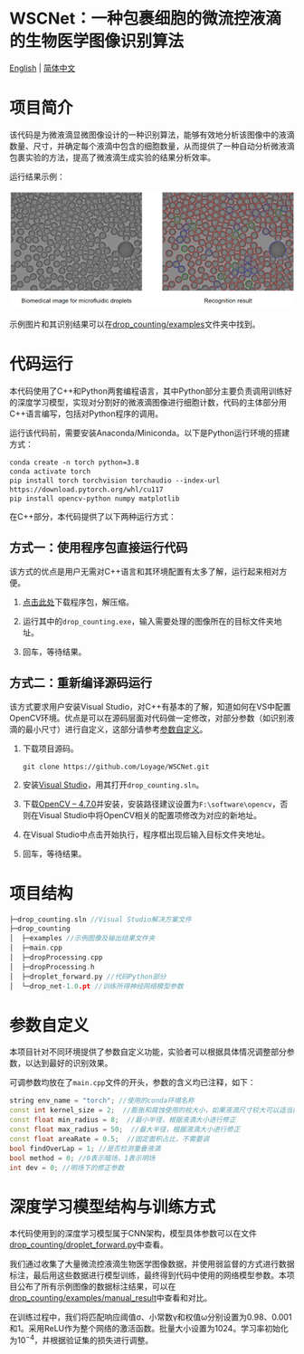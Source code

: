 # WSCNet：一种包裹细胞的微流控液滴的生物医学图像识别算法

[English](README.md) | [简体中文](README.zh-CN.md)

# 项目简介

该代码是为微液滴显微图像设计的一种识别算法，能够有效地分析该图像中的液滴数量、尺寸，并确定每个液滴中包含的细胞数量，从而提供了一种自动分析微液滴包裹实验的方法，提高了微液滴生成实验的结果分析效率。

运行结果示例：

![image-20230711143425309](./imgs/result_presentation.png)

示例图片和其识别结果可以在[drop_counting/examples](https://github.com/Loyage/WSCNet/tree/master/drop_counting/examples)文件夹中找到。

# 代码运行

本代码使用了C++和Python两套编程语言，其中Python部分主要负责调用训练好的深度学习模型，实现对分割好的微液滴图像进行细胞计数，代码的主体部分用C++语言编写，包括对Python程序的调用。

运行该代码前，需要安装Anaconda/Miniconda。以下是Python运行环境的搭建方式：

```
conda create -n torch python=3.8
conda activate torch
pip install torch torchvision torchaudio --index-url https://download.pytorch.org/whl/cu117
pip install opencv-python numpy matplotlib
```

在C++部分，本代码提供了以下两种运行方式：

## 方式一：使用程序包直接运行代码

该方式的优点是用户无需对C++语言和其环境配置有太多了解，运行起来相对方便。

1.   [点击此处](https://github.com/Loyage/WSCNet/releases/download/v1.0.1/drop_counting-v1.0.1.zip)下载程序包，解压缩。

2.   运行其中的`drop_counting.exe`，输入需要处理的图像所在的目标文件夹地址。
3.   回车，等待结果。

## 方式二：重新编译源码运行

该方式要求用户安装Visual Studio，对C++有基本的了解，知道如何在VS中配置OpenCV环境。优点是可以在源码层面对代码做一定修改，对部分参数（如识别液滴的最小尺寸）进行自定义，这部分请参考[参数自定义](#参数自定义)。

1.   下载项目源码。

     ```
     git clone https://github.com/Loyage/WSCNet.git
     ```

2.   安装[Visual Studio](https://visualstudio.microsoft.com/vs/)，用其打开`drop_counting.sln`。

3.   下载[OpenCV – 4.7.0](https://opencv.org/releases/)并安装，安装路径建议设置为`F:\software\opencv`，否则在Visual Studio中将OpenCV相关的配置项修改为对应的新地址。

4.   在Visual Studio中点击开始执行，程序框出现后输入目标文件夹地址。
5.   回车，等待结果。

# 项目结构

```c++
├─drop_counting.sln //Visual Studio解决方案文件
├─drop_counting
│  ├─examples //示例图像及输出结果文件夹
│  ├─main.cpp
│  ├─dropProcessing.cpp
│  ├─dropProcessing.h
│  ├─droplet_forward.py //代码Python部分
│  └─drop_net-1.0.pt //训练所得神经网络模型参数
```

# 参数自定义

本项目针对不同环境提供了参数自定义功能，实验者可以根据具体情况调整部分参数，以达到最好的识别效果。

可调参数均放在了`main.cpp`文件的开头，参数的含义均已注释，如下：

```c++
string env_name = "torch"; //使用的conda环境名称
const int kernel_size = 2;  //膨胀和腐蚀使用的核大小，如果液滴尺寸较大可以适当提高
const float min_radius = 8;  //最小半径，根据液滴大小进行修正
const float max_radius = 50;  //最大半径，根据液滴大小进行修正
const float areaRate = 0.5;  //固定面积占比，不需要调
bool findOverLap = 1; //是否检测重叠液滴
bool method = 0; //0表示暗场，1表示明场
int dev = 0; //明场下的修正参数
```

# 深度学习模型结构与训练方式

本代码使用到的深度学习模型属于CNN架构，模型具体参数可以在文件[drop_counting/droplet_forward.py](https://github.com/Loyage/WSCNet/tree/master/drop_counting/droplet_forward.py)中查看。

我们通过收集了大量微流控液滴生物医学图像数据，并使用弱监督的方式进行数据标注，最后用这些数据进行模型训练，最终得到代码中使用的网络模型参数。本项目公布了所有示例图像的数据标注结果，可以在[drop_counting/examples/manual_result](https://github.com/Loyage/WSCNet/tree/master/drop_counting/examples/manual_result)中查看和对比。

在训练过程中，我们将匹配响应阈值σ、小常数γ和权值ω分别设置为0.98、0.001和1。采用ReLU作为整个网络的激活函数。批量大小设置为1024。学习率初始化为$10^{-4}$，并根据验证集的损失进行调整。
